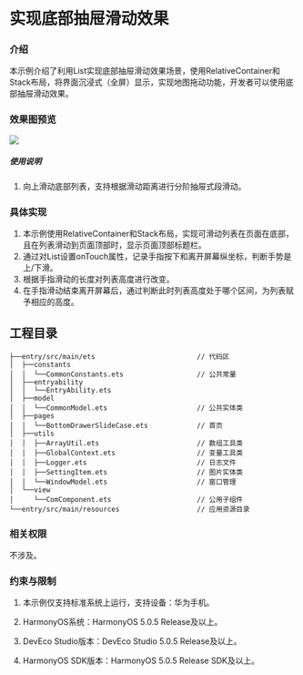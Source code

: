 # 实现底部抽屉滑动效果

### 介绍

本示例介绍了利用List实现底部抽屉滑动效果场景，使用RelativeContainer和Stack布局，将界面沉浸式（全屏）显示，实现地图拖动功能，开发者可以使用底部抽屉滑动效果。

### 效果图预览

![](screenshots/device/BottomDrawerSlideCase.gif)

##### 使用说明

1. 向上滑动底部列表，支持根据滑动距离进行分阶抽屉式段滑动。

### 具体实现

1. 本示例使用RelativeContainer和Stack布局，实现可滑动列表在页面在底部，且在列表滑动到页面顶部时，显示页面顶部标题栏。
2. 通过对List设置onTouch属性，记录手指按下和离开屏幕纵坐标，判断手势是上/下滑。
3. 根据手指滑动的长度对列表高度进行改变。
4. 在手指滑动结束离开屏幕后，通过判断此时列表高度处于哪个区间，为列表赋予相应的高度。

## 工程目录

```
├──entry/src/main/ets                         // 代码区
│  ├──constants
│  │  └──CommonConstants.ets                  // 公共常量
│  ├──entryability
│  │  └──EntryAbility.ets       
│  ├──model
│  │  └──CommonModel.ets                      // 公共实体类       
│  ├──pages
│  │  └──BottomDrawerSlideCase.ets            // 首页     
│  ├──utils
│  │  ├──ArrayUtil.ets                        // 数组工具类
│  │  ├──GlobalContext.ets                    // 变量工具类
│  │  ├──Logger.ets                           // 日志文件
│  │  ├──SettingItem.ets                      // 图片实体类
│  │  └──WindowModel.ets                      // 窗口管理
│  └──view
│     └──ComComponent.ets                     // 公用子组件
└──entry/src/main/resources                   // 应用资源目录
```


### 相关权限

不涉及。

### 约束与限制

1. 本示例仅支持标准系统上运行，支持设备：华为手机。

2. HarmonyOS系统：HarmonyOS 5.0.5 Release及以上。

3. DevEco Studio版本：DevEco Studio 5.0.5 Release及以上。

4. HarmonyOS SDK版本：HarmonyOS 5.0.5 Release SDK及以上。